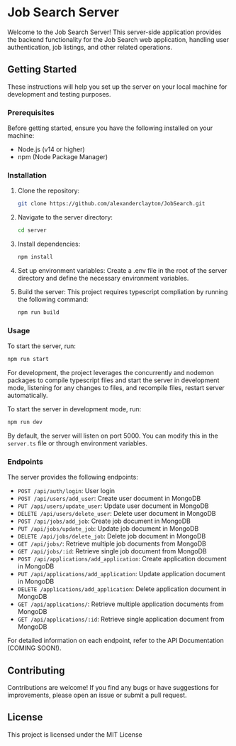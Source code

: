 # Job Search Server

Welcome to the Job Search Server! This server-side application provides the backend functionality for the Job Search web application, handling user authentication, job listings, and other related operations.

## Getting Started

These instructions will help you set up the server on your local machine for development and testing purposes.

### Prerequisites

Before getting started, ensure you have the following installed on your machine:

- Node.js (v14 or higher)
- npm (Node Package Manager)

### Installation

1. Clone the repository:

   ```bash
   git clone https://github.com/alexanderclayton/JobSearch.git
   ```

2. Navigate to the server directory:

   ```bash
   cd server
   ```

3. Install dependencies:

   ```bash
   npm install
   ```

4. Set up environment variables:
   Create a .env file in the root of the server directory and define the necessary environment variables.

5. Build the server:
   This project requires typescript compliation by running the following command:

   ```bash
   npm run build
   ```

### Usage

To start the server, run:

```bash
npm run start
```

For development, the project leverages the concurrently and nodemon packages to compile typescript files and start the server in development mode, listening for any changes to files, and recompile files, restart server automatically.

To start the server in development mode, run:

```bash
npm run dev
```

By default, the server will listen on port 5000. You can modify this in the `server.ts` file or through environment variables.

### Endpoints

The server provides the following endpoints:

- `POST /api/auth/login`: User login
- `POST /api/users/add_user`: Create user document in MongoDB
- `PUT /api/users/update_user`: Update user document in MongoDB
- `DELETE /api/users/delete_user`: Delete user document in MongoDB
- `POST /api/jobs/add_job`: Create job document in MongoDB
- `PUT /api/jobs/update_job`: Update job document in MongoDB
- `DELETE /api/jobs/delete_job`: Delete job document in MongoDB
- `GET /api/jobs/`: Retrieve multiple job documents from MongoDB
- `GET /api/jobs/:id`: Retrieve single job document from MongoDB
- `POST /api/applications/add_application`: Create application document in MongoDB
- `PUT /api/applications/add_application`: Update application document in MongoDB
- `DELETE /applications/add_application`: Delete application document in MongoDB
- `GET /api/applications/`: Retrieve multiple application documents from MongoDB
- `GET /api/applications/:id`: Retrieve single application document from MongoDB

For detailed information on each endpoint, refer to the API Documentation (COMING SOON!).

## Contributing

Contributions are welcome! If you find any bugs or have suggestions for improvements, please open an issue or submit a pull request.

## License

This project is licensed under the MIT License
